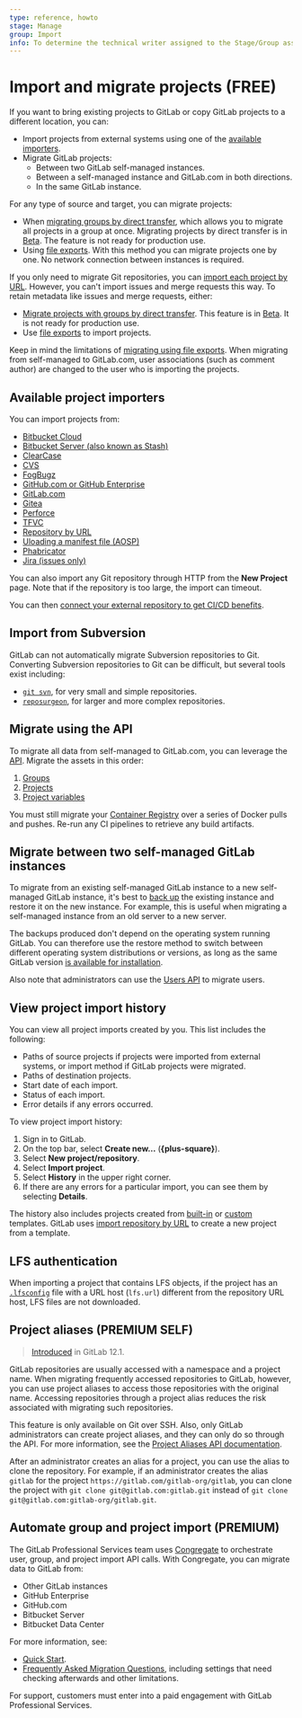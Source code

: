 ```yaml
---
type: reference, howto
stage: Manage
group: Import
info: To determine the technical writer assigned to the Stage/Group associated with this page, see https://about.gitlab.com/handbook/product/ux/technical-writing/#assignments
---
```


# Import and migrate projects **(FREE)**

If you want to bring existing projects to GitLab or copy GitLab projects to a different location, you can:

- Import projects from external systems using one of the [available importers](#available-project-importers).
- Migrate GitLab projects:
  - Between two GitLab self-managed instances.
  - Between a self-managed instance and GitLab.com in both directions.
  - In the same GitLab instance.

For any type of source and target, you can migrate projects:

- When [migrating groups by direct transfer](../../group/import/index.md#migrate-groups-by-direct-transfer-recommended), which allows you to migrate all
  projects in a group at once. Migrating projects by direct transfer is in [Beta](../../../policy/alpha-beta-support.md#beta-features). The feature is not ready
  for production use.
- Using [file exports](../settings/import_export.md). With this method you can migrate projects one by one. No network
  connection between instances is required.

If you only need to migrate Git repositories, you can [import each project by URL](repo_by_url.md). However, you can't
import issues and merge requests this way. To retain metadata like issues and merge requests, either:

- [Migrate projects with groups by direct transfer](../../group/import/index.md#migrate-groups-by-direct-transfer-recommended). This feature is in [Beta](../../../policy/alpha-beta-support.md#beta-features). It is not ready for production use.
- Use [file exports](../settings/import_export.md) to import projects.

Keep in mind the limitations of [migrating using file exports](../settings/import_export.md#items-that-are-exported).
When migrating from self-managed to GitLab.com, user associations (such as comment author)
are changed to the user who is importing the projects.

## Available project importers

You can import projects from:

- [Bitbucket Cloud](bitbucket.md)
- [Bitbucket Server (also known as Stash)](bitbucket_server.md)
- [ClearCase](clearcase.md)
- [CVS](cvs.md)
- [FogBugz](fogbugz.md)
- [GitHub.com or GitHub Enterprise](github.md)
- [GitLab.com](gitlab_com.md)
- [Gitea](gitea.md)
- [Perforce](perforce.md)
- [TFVC](tfvc.md)
- [Repository by URL](repo_by_url.md)
- [Uloading a manifest file (AOSP)](manifest.md)
- [Phabricator](phabricator.md)
- [Jira (issues only)](jira.md)

You can also import any Git repository through HTTP from the **New Project** page. Note that if the
repository is too large, the import can timeout.

You can then [connect your external repository to get CI/CD benefits](../../../ci/ci_cd_for_external_repos/index.md).

## Import from Subversion

GitLab can not automatically migrate Subversion repositories to Git. Converting Subversion repositories to Git can be difficult, but several tools exist including:

- [`git svn`](https://git-scm.com/book/en/v2/Git-and-Other-Systems-Migrating-to-Git), for very small and simple repositories.
- [`reposurgeon`](http://www.catb.org/~esr/reposurgeon/repository-editing.html), for larger and more complex repositories.

## Migrate using the API

To migrate all data from self-managed to GitLab.com, you can leverage the [API](../../../api/index.md).
Migrate the assets in this order:

1. [Groups](../../../api/groups.md)
1. [Projects](../../../api/projects.md)
1. [Project variables](../../../api/project_level_variables.md)

You must still migrate your [Container Registry](../../packages/container_registry/index.md)
over a series of Docker pulls and pushes. Re-run any CI pipelines to retrieve any build artifacts.

## Migrate between two self-managed GitLab instances

To migrate from an existing self-managed GitLab instance to a new self-managed GitLab instance, it's
best to [back up](../../../raketasks/backup_restore.md)
the existing instance and restore it on the new instance. For example, this is useful when migrating
a self-managed instance from an old server to a new server.

The backups produced don't depend on the operating system running GitLab. You can therefore use
the restore method to switch between different operating system distributions or versions, as long
as the same GitLab version [is available for installation](../../../administration/package_information/supported_os.md).

Also note that administrators can use the [Users API](../../../api/users.md) to migrate users.

## View project import history

You can view all project imports created by you. This list includes the following:

- Paths of source projects if projects were imported from external systems, or import method if GitLab projects were migrated.
- Paths of destination projects.
- Start date of each import.
- Status of each import.
- Error details if any errors occurred.

To view project import history:

1. Sign in to GitLab.
1. On the top bar, select **Create new...** (**{plus-square}**).
1. Select **New project/repository**.
1. Select **Import project**.
1. Select **History** in the upper right corner.
1. If there are any errors for a particular import, you can see them by selecting **Details**.

The history also includes projects created from [built-in](../working_with_projects.md#create-a-project-from-a-built-in-template)
or [custom](../working_with_projects.md#create-a-project-from-a-built-in-template)
templates. GitLab uses [import repository by URL](repo_by_url.md)
to create a new project from a template.

## LFS authentication

When importing a project that contains LFS objects, if the project has an [`.lfsconfig`](https://github.com/git-lfs/git-lfs/blob/master/docs/man/git-lfs-config.5.ronn)
file with a URL host (`lfs.url`) different from the repository URL host, LFS files are not downloaded.

## Project aliases **(PREMIUM SELF)**

> [Introduced](https://gitlab.com/gitlab-org/gitlab/-/issues/3264) in GitLab 12.1.

GitLab repositories are usually accessed with a namespace and a project name. When migrating
frequently accessed repositories to GitLab, however, you can use project aliases to access those
repositories with the original name. Accessing repositories through a project alias reduces the risk
associated with migrating such repositories.

This feature is only available on Git over SSH. Also, only GitLab administrators can create project
aliases, and they can only do so through the API. For more information, see the
[Project Aliases API documentation](../../../api/project_aliases.md).

After an administrator creates an alias for a project, you can use the alias to clone the
repository. For example, if an administrator creates the alias `gitlab` for the project
`https://gitlab.com/gitlab-org/gitlab`, you can clone the project with
`git clone git@gitlab.com:gitlab.git` instead of `git clone git@gitlab.com:gitlab-org/gitlab.git`.

## Automate group and project import **(PREMIUM)**

The GitLab Professional Services team uses [Congregate](https://gitlab.com/gitlab-org/professional-services-automation/tools/migration/congregate)
to orchestrate user, group, and project import API calls. With Congregate, you can migrate data to
GitLab from:

- Other GitLab instances
- GitHub Enterprise
- GitHub.com
- Bitbucket Server
- Bitbucket Data Center

For more information, see:

- [Quick Start](https://gitlab.com/gitlab-org/professional-services-automation/tools/migration/congregate/-/blob/master/docs/using-congregate.md#quick-start).
- [Frequently Asked Migration Questions](https://gitlab.com/gitlab-org/professional-services-automation/tools/migration/congregate/-/blob/master/customer/famq.md),
  including settings that need checking afterwards and other limitations.

For support, customers must enter into a paid engagement with GitLab Professional Services.
